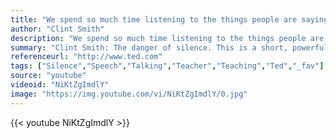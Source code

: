 ```yaml
---
title: "We spend so much time listening to the things people are saying that we rarely pay attention to the things they don't,"
author: "Clint Smith"
description: "We spend so much time listening to the things people are saying that we rarely pay attention to the things they don't, - Clint Smith quotes from GetInspired365.com"
summary: "Clint Smith: The danger of silence. This is a short, powerful TED piece from the heart, about finding the courage to speak up against ignorance and injustice. For more info on TED click on 'more' below."
referenceurl: "http://www.ted.com"
tags: ["Silence","Speech","Talking","Teacher","Teaching","Ted","_fav"]
source: "youtube"
videoid: "NiKtZgImdlY"
image: "https://img.youtube.com/vi/NiKtZgImdlY/0.jpg"
---
```


{{< youtube NiKtZgImdlY >}}
